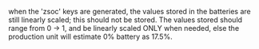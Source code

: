 when the 'zsoc' keys are generated, the values stored in the batteries are still linearly scaled; this should not be stored. The values stored should range from 0 -> 1, and be linearly scaled ONLY when needed, else the production unit will estimate 0% battery as 17.5%.